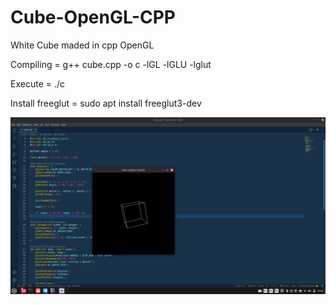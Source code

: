 # Cube-OpenGL-CPP

White Cube maded in cpp OpenGL

Compiling = g++ cube.cpp -o c -lGL -lGLU -lglut

Execute = ./c

Install freeglut = sudo apt install freeglut3-dev

![cube](c.png)
